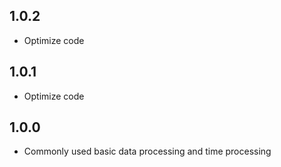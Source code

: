 ## 1.0.2

* Optimize code

## 1.0.1

* Optimize code

## 1.0.0

* Commonly used basic data processing and time processing

